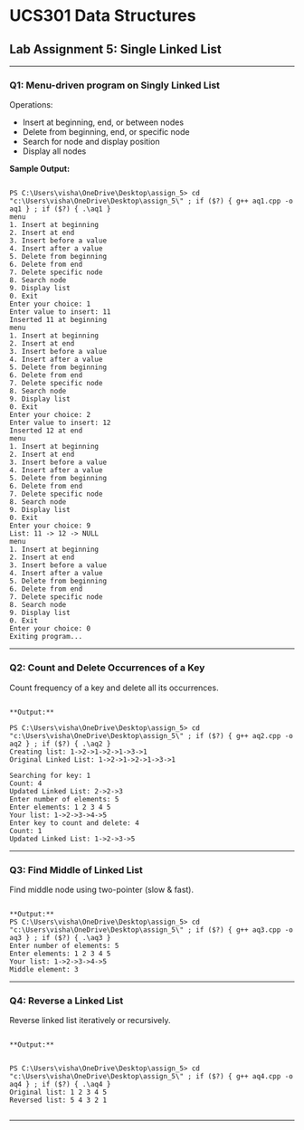 # UCS301 Data Structures  
## Lab Assignment 5: Single Linked List 

---

### **Q1: Menu-driven program on Singly Linked List**
Operations:
- Insert at beginning, end, or between nodes  
- Delete from beginning, end, or specific node  
- Search for node and display position  
- Display all nodes  

**Sample Output:**
```

PS C:\Users\visha\OneDrive\Desktop\assign_5> cd "c:\Users\visha\OneDrive\Desktop\assign_5\" ; if ($?) { g++ aq1.cpp -o aq1 } ; if ($?) { .\aq1 }
menu
1. Insert at beginning
2. Insert at end
3. Insert before a value
4. Insert after a value
5. Delete from beginning
6. Delete from end
7. Delete specific node
8. Search node
9. Display list
0. Exit
Enter your choice: 1
Enter value to insert: 11
Inserted 11 at beginning
menu
1. Insert at beginning
2. Insert at end
3. Insert before a value
4. Insert after a value
5. Delete from beginning
6. Delete from end
7. Delete specific node
8. Search node
9. Display list
0. Exit
Enter your choice: 2
Enter value to insert: 12
Inserted 12 at end
menu
1. Insert at beginning
2. Insert at end
3. Insert before a value
4. Insert after a value
5. Delete from beginning
6. Delete from end
7. Delete specific node
8. Search node
9. Display list
0. Exit
Enter your choice: 9
List: 11 -> 12 -> NULL
menu
1. Insert at beginning
2. Insert at end
3. Insert before a value
4. Insert after a value
5. Delete from beginning
6. Delete from end
7. Delete specific node
8. Search node
9. Display list
0. Exit
Enter your choice: 0
Exiting program...

```

---

### **Q2: Count and Delete Occurrences of a Key**
Count frequency of a key and delete all its occurrences.  

```

**Output:**

PS C:\Users\visha\OneDrive\Desktop\assign_5> cd "c:\Users\visha\OneDrive\Desktop\assign_5\" ; if ($?) { g++ aq2.cpp -o aq2 } ; if ($?) { .\aq2 }
Creating list: 1->2->1->2->1->3->1
Original Linked List: 1->2->1->2->1->3->1

Searching for key: 1
Count: 4
Updated Linked List: 2->2->3
Enter number of elements: 5
Enter elements: 1 2 3 4 5
Your list: 1->2->3->4->5
Enter key to count and delete: 4
Count: 1
Updated Linked List: 1->2->3->5
```

---

### **Q3: Find Middle of Linked List**
Find middle node using two-pointer (slow & fast).  


```

**Output:**
PS C:\Users\visha\OneDrive\Desktop\assign_5> cd "c:\Users\visha\OneDrive\Desktop\assign_5\" ; if ($?) { g++ aq3.cpp -o aq3 } ; if ($?) { .\aq3 }
Enter number of elements: 5
Enter elements: 1 2 3 4 5
Your list: 1->2->3->4->5
Middle element: 3

```

---

### **Q4: Reverse a Linked List**
Reverse linked list iteratively or recursively.  

```

**Output:**


PS C:\Users\visha\OneDrive\Desktop\assign_5> cd "c:\Users\visha\OneDrive\Desktop\assign_5\" ; if ($?) { g++ aq4.cpp -o aq4 } ; if ($?) { .\aq4 }
Original list: 1 2 3 4 5 
Reversed list: 5 4 3 2 1


```

---

